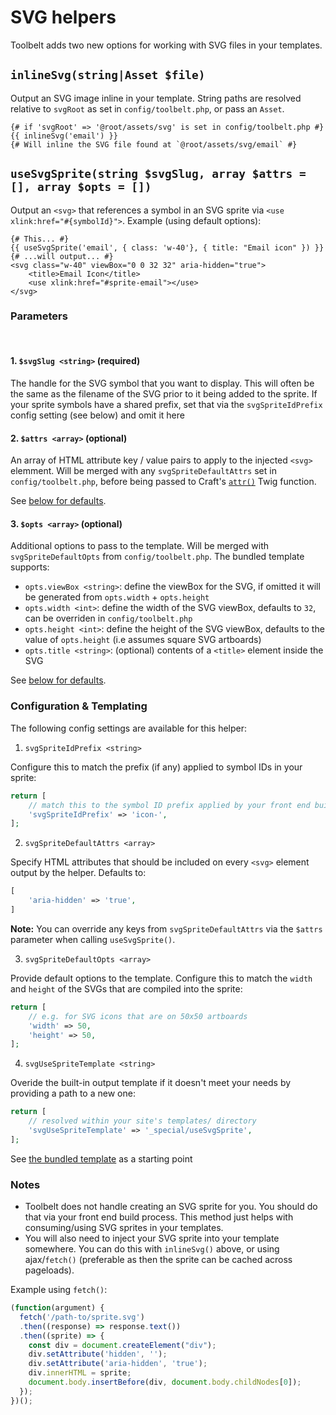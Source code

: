 # SVG helpers

Toolbelt adds two new options for working with SVG files in your templates.

## `inlineSvg(string|Asset $file)`

Output an SVG image inline in your template. String paths are resolved relative to `svgRoot` as set in `config/toolbelt.php`, or pass an `Asset`.

```twig
{# if 'svgRoot' => '@root/assets/svg' is set in config/toolbelt.php #}
{{ inlineSvg('email') }}
{# Will inline the SVG file found at `@root/assets/svg/email` #}
```

## `useSvgSprite(string $svgSlug, array $attrs = [], array $opts = [])`

Output an `<svg>` that references a symbol in an SVG sprite via `<use xlink:href="#{symbolId}">`. Example (using default options):

```twig
{# This... #}
{{ useSvgSprite('email', { class: 'w-40'}, { title: "Email icon" }) }}
{# ...will output... #}
<svg class="w-40" viewBox="0 0 32 32" aria-hidden="true">
    <title>Email Icon</title>
    <use xlink:href="#sprite-email"></use>
</svg>

```

### Parameters

<br>

#### 1. `$svgSlug <string>` (required)
The handle for the SVG symbol that you want to display. This will often be the same as the filename of the SVG prior to it being added to the sprite. If your sprite symbols have a shared prefix, set that via the `svgSpriteIdPrefix` config setting (see below) and omit it here

#### 2. `$attrs <array>` (optional)
An array of HTML attribute key / value pairs to apply to the injected `<svg>` elemment. Will be merged with any `svgSpriteDefaultAttrs` set in `config/toolbelt.php`, before being passed to Craft's [`attr()`](https://craftcms.com/docs/4.x/dev/functions.html#attr) Twig function.

See [below for defaults](#configuration-templating).

#### 3. `$opts <array>` (optional)
Additional options to pass to the template. Will be merged with `svgSpriteDefaultOpts` from `config/toolbelt.php`. The bundled template supports:

- `opts.viewBox <string>`: define the viewBox for the SVG, if omitted it will be generated from `opts.width` + `opts.height`
- `opts.width <int>`: define the width of the SVG viewBox, defaults to `32`, can be overriden in `config/toolbelt.php`
- `opts.height <int>`: define the height of the SVG viewBox, defaults to the value of `opts.height` (i.e assumes square SVG artboards)
- `opts.title <string>`: (optional) contents of a `<title>` element inside the SVG

See [below for defaults](#configuration-templating).


### Configuration & Templating 

The following config settings are available for this helper:

1. `svgSpriteIdPrefix <string>`

Configure this to match the prefix (if any) applied to symbol IDs in your sprite:

```php
return [
    // match this to the symbol ID prefix applied by your front end build process
    'svgSpriteIdPrefix' => 'icon-',
];
```

2. `svgSpriteDefaultAttrs <array>`

Specify HTML attributes that should be included on every `<svg>` element output by the helper. Defaults to:

```php
[
    'aria-hidden' => 'true',
]
```

**Note:** You can override any keys from `svgSpriteDefaultAttrs` via the `$attrs` parameter when calling `useSvgSprite()`.

3. `svgSpriteDefaultOpts <array>`

Provide default options to the template. Configure this to match the `width` and `height` of the SVGs that are compiled into the sprite:

```php
return [
    // e.g. for SVG icons that are on 50x50 artboards
    'width' => 50,
    'height' => 50,
];
```


4. `svgUseSpriteTemplate <string>`

Overide the built-in output template if it doesn't meet your needs by providing a path to a new one:

```php
return [
    // resolved within your site's templates/ directory
    'svgUseSpriteTemplate' => '_special/useSvgSprite',
];
```

See [the bundled template](https://github.com/zaengle/craft-toolbelt/blob/main/src/templates/useSvgSprite.twig) as a starting point

### Notes

- Toolbelt does not handle creating an SVG sprite for you. You should do that via your front end build process. This method just helps with consuming/using SVG sprites in your templates.
- You will also need to inject your SVG sprite into your template somewhere. You can do this with `inlineSvg()` above, or using ajax/`fetch()` (preferable as then the sprite can be cached across pageloads). 

Example using `fetch()`:

```js
(function(argument) {
  fetch('/path-to/sprite.svg')
  .then((response) => response.text())
  .then((sprite) => {
    const div = document.createElement("div");
    div.setAttribute('hidden', '');
    div.setAttribute('aria-hidden', 'true');
    div.innerHTML = sprite;
    document.body.insertBefore(div, document.body.childNodes[0]);
  });
})();
```
